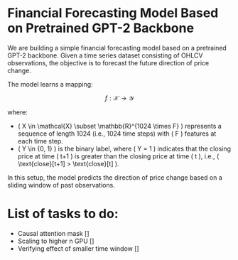 # Financial Forecasting Model Based on Pretrained GPT-2 Backbone

We are building a simple financial forecasting model based on a pretrained GPT-2 backbone. Given a time series dataset consisting of OHLCV observations, the objective is to forecast the future direction of price change.

The model learns a mapping:

$$
f: \mathcal{X} \rightarrow \mathcal{Y}
$$

where:

- \( X \in \mathcal{X} \subset \mathbb{R}^{1024 \times F} \) represents a sequence of length 1024 (i.e., 1024 time steps) with \( F \) features at each time step.
- \( Y \in \{0, 1\} \) is the binary label, where \( Y = 1 \) indicates that the closing price at time \( t+1 \) is greater than the closing price at time \( t \), i.e., \( \text{close}[t+1] > \text{close}[t] \).

In this setup, the model predicts the direction of price change based on a sliding window of past observations.

# List of tasks to do:

- Causal attention mask                      []
- Scaling to higher n GPU                    []
- Verifying effect of smaller time window    []
